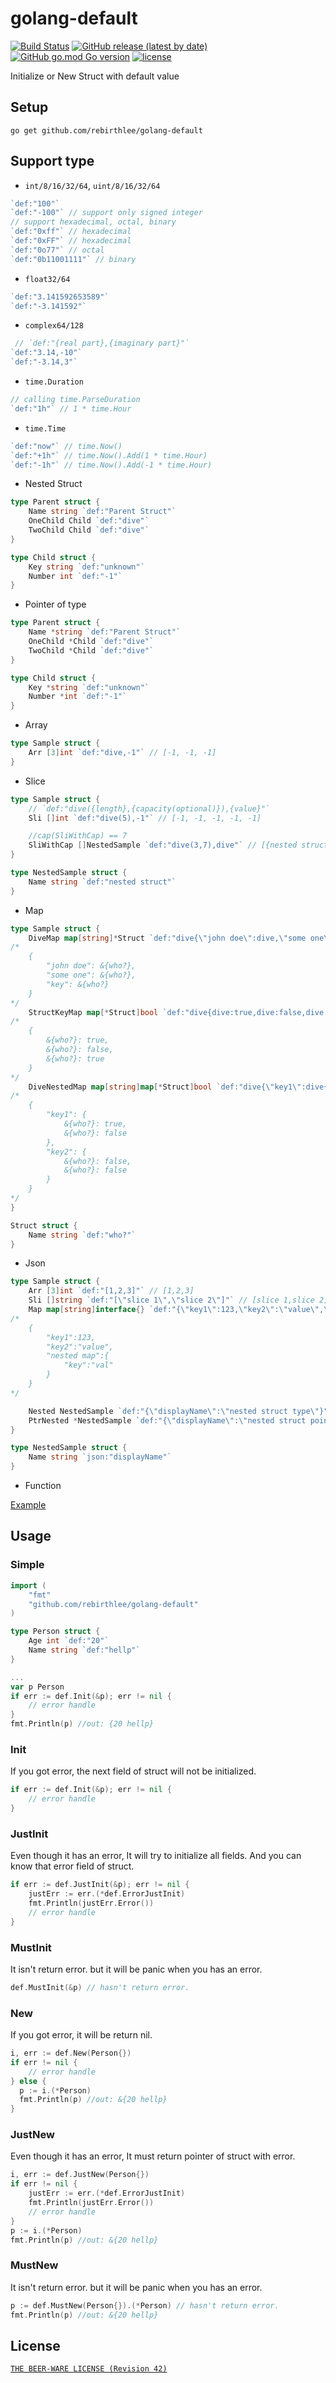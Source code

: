 # golang-default

[![Build Status](https://img.shields.io/endpoint.svg?url=https%3A%2F%2Factions-badge.atrox.dev%2FRebirthLee%2Fgolang-default%2Fbadge%3Fref%3Dmaster&style=flat)](https://actions-badge.atrox.dev/RebirthLee/golang-default/goto?ref=master)
[![GitHub release (latest by date)](https://img.shields.io/github/v/release/rebirthlee/golang-default)](https://github.com/RebirthLee/golang-default/releases)
[![GitHub go.mod Go version](https://img.shields.io/github/go-mod/go-version/rebirthlee/golang-default)](https://golang.org/doc/go1.13)
[![license](https://img.shields.io/badge/license-BEER--WARE-green)](/LICENSE.md)

Initialize or New Struct with default value

## Setup

```
go get github.com/rebirthlee/golang-default
```

## Support type

- `int/8/16/32/64`, `uint/8/16/32/64`

```go
`def:"100"`
`def:"-100"` // support only signed integer
// support hexadecimal, octal, binary
`def:"0xff"` // hexadecimal
`def:"0xFF"` // hexadecimal
`def:"0o77"` // octal
`def:"0b11001111"` // binary
```

- `float32/64`

```go
`def:"3.141592653589"`
`def:"-3.141592"`
```

- `complex64/128`

```go
 // `def:"{real part},{imaginary part}"`
`def:"3.14,-10"`
`def:"-3.14,3"`
```

- `time.Duration`

```go
// calling time.ParseDuration
`def:"1h"` // 1 * time.Hour
```

- `time.Time`

```go
`def:"now"` // time.Now()
`def:"+1h"` // time.Now().Add(1 * time.Hour)
`def:"-1h"` // time.Now().Add(-1 * time.Hour)
```

- Nested Struct

```go
type Parent struct {
	Name string `def:"Parent Struct"`
	OneChild Child `def:"dive"`
	TwoChild Child `def:"dive"`
}

type Child struct {
	Key string `def:"unknown"`
	Number int `def:"-1"`
}
```

- Pointer of type

```go
type Parent struct {
	Name *string `def:"Parent Struct"`
	OneChild *Child `def:"dive"`
	TwoChild *Child `def:"dive"`
}

type Child struct {
	Key *string `def:"unknown"`
	Number *int `def:"-1"`
}
```

- Array

```go
type Sample struct {
	Arr [3]int `def:"dive,-1"` // [-1, -1, -1]
}
```

- Slice

```go
type Sample struct {
	// `def:"dive({length},{capacity(optional)}),{value}"`
	Sli []int `def:"dive(5),-1"` // [-1, -1, -1, -1, -1]

	//cap(SliWithCap) == 7
	SliWithCap []NestedSample `def:"dive(3,7),dive"` // [{nested struct},{nested struct},{nested struct}]
}

type NestedSample struct {
	Name string `def:"nested struct"`
}
```

- Map

```go
type Sample struct {
	DiveMap map[string]*Struct `def:"dive{\"john doe\":dive,\"some one\":dive,\"key\":dive}"`
/*
	{
		"john doe": &{who?},
		"some one": &{who?},
		"key": &{who?}
	}
*/
	StructKeyMap map[*Struct]bool `def:"dive{dive:true,dive:false,dive:true}"`
/*
	{
		&{who?}: true,
		&{who?}: false,
		&{who?}: true
	}
*/
	DiveNestedMap map[string]map[*Struct]bool `def:"dive{\"key1\":dive{dive:true,dive:false},\"key2\":dive{dive:false,dive:false}}"`
/*
	{
		"key1": {
			&{who?}: true,
			&{who?}: false
		},
		"key2": {
			&{who?}: false,
			&{who?}: false
		}
	}
*/
}

Struct struct {
	Name string `def:"who?"`
}
```

- Json

```go
type Sample struct {
	Arr [3]int `def:"[1,2,3]"` // [1,2,3]
	Sli []string `def:"[\"slice 1\",\"slice 2\"]"` // [slice 1,slice 2]
	Map map[string]interface{} `def:"{\"key1\":123,\"key2\":\"value\",\"nested map\":{\"key\":\"val\"}}"`
/*
	{
		"key1":123,
		"key2":"value",
		"nested map":{
			"key":"val"
		}
	}
*/

	Nested NestedSample `def:"{\"displayName\":\"nested struct type\"}"` // {nested struct type}
	PtrNested *NestedSample `def:"{\"displayName\":\"nested struct pointer type\"}"` // &{nested struct pointer type}
}

type NestedSample struct {
	Name string `json:"displayName"`
}
```

- Function

[Example](/example/func/main.go)

## Usage

### Simple

```go
import (
	"fmt"
	"github.com/rebirthlee/golang-default"
)

type Person struct {
	Age int `def:"20"`
	Name string `def:"hellp"`
}

...
var p Person
if err := def.Init(&p); err != nil {
	// error handle
}
fmt.Println(p) //out: {20 hellp}
```

### Init

If you got error, the next field of struct will not be initialized.

```go
if err := def.Init(&p); err != nil {
	// error handle
}
```

### JustInit

Even though it has an error, It will try to initialize all fields.
And you can know that error field of struct.

```go
if err := def.JustInit(&p); err != nil {
	justErr := err.(*def.ErrorJustInit)
	fmt.Println(justErr.Error())
	// error handle
}
```

### MustInit

It isn't return error. but it will be panic when you has an error.

```go
def.MustInit(&p) // hasn't return error.
```

### New

If you got error, it will be return nil.

```go
i, err := def.New(Person{})
if err != nil {
	// error handle
} else {
  p := i.(*Person)
  fmt.Println(p) //out: &{20 hellp}
}
```

### JustNew

Even though it has an error, It must return pointer of struct with error.

```go
i, err := def.JustNew(Person{})
if err != nil {
	justErr := err.(*def.ErrorJustInit)
	fmt.Println(justErr.Error())
	// error handle
}
p := i.(*Person)
fmt.Println(p) //out: &{20 hellp}
```

### MustNew

It isn't return error. but it will be panic when you has an error.

```go
p := def.MustNew(Person{}).(*Person) // hasn't return error.
fmt.Println(p) //out: &{20 hellp}
```

## License

[`THE BEER-WARE LICENSE (Revision 42)`](http://en.wikipedia.org/wiki/Beerware)
